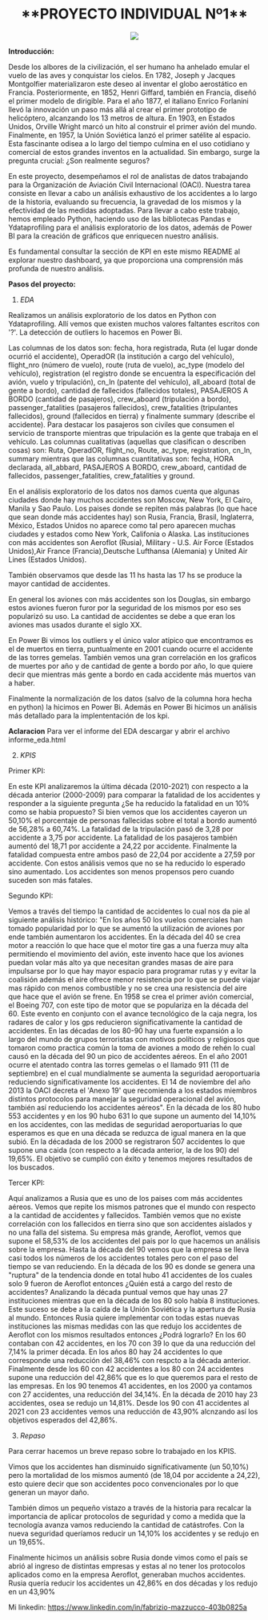 
<h1 align=center> **PROYECTO INDIVIDUAL Nº1** </h1>

<p align=center><img src=https://media.telemundoarizona.com/2019/09/shutterstock-accidente-aereo-cifras.jpg?quality=85&strip=all&resize=1200%2C675><p>

**Introducción:**

Desde los albores de la civilización, el ser humano ha anhelado emular el vuelo de las aves y conquistar los cielos. En 1782, Joseph y Jacques Montgolfier materializaron este deseo al inventar el globo aerostático en Francia. Posteriormente, en 1852, Henri Giffard, también en Francia, diseñó el primer modelo de dirigible. Para el año 1877, el italiano Enrico Forlanini llevó la innovación un paso más allá al crear el primer prototipo de helicóptero, alcanzando los 13 metros de altura. En 1903, en Estados Unidos, Orville Wright marcó un hito al construir el primer avión del mundo. Finalmente, en 1957, la Unión Soviética lanzó el primer satélite al espacio. Esta fascinante odisea a lo largo del tiempo culmina en el uso cotidiano y comercial de estos grandes inventos en la actualidad. Sin embargo, surge la pregunta crucial: ¿Son realmente seguros?

En este proyecto, desempeñamos el rol de analistas de datos trabajando para la Organización de Aviación Civil Internacional (OACI). Nuestra tarea consiste en llevar a cabo un análisis exhaustivo de los accidentes a lo largo de la historia, evaluando su frecuencia, la gravedad de los mismos y la efectividad de las medidas adoptadas. Para llevar a cabo este trabajo, hemos empleado Python, haciendo uso de las bibliotecas Pandas e Ydataprofiling para el análisis exploratorio de los datos, además de Power BI para la creación de gráficos que enriquecen nuestro análisis.

Es fundamental consultar la sección de KPI en este mismo README al explorar nuestro dashboard, ya que proporciona una comprensión más profunda de nuestro análisis.

**Pasos del proyecto:**
1. *EDA*

Realizamos un análisis exploratorio de los datos en Python con Ydataprofiling. Allí vemos que existen muchos valores faltantes escritos con '?'. La detección de outliers lo hacemos en Power Bi. 

Las columnas de los datos son: fecha, hora registrada, Ruta (el lugar donde ocurrió el accidente), OperadOR (la institución a cargo del vehículo), flight_nro (número de vuelo), route (ruta de vuelo), ac_type (modelo del vehículo), registration (el registro donde se encuentra la especificación del avión, vuelo y tripulación), cn_ln (patente del vehículo), all_aboard (total de gente a bordo), cantidad de fallecidos (fallecidos totales), PASAJEROS A BORDO (cantidad de pasajeros), crew_aboard (tripulación a bordo), passenger_fatalities (pasajeros fallecidos), crew_fatalities (tripulantes fallecidos), ground (fallecidos en tierra) y finalmente summary (describe el accidente). Para destacar los pasajeros son civiles que consumen el servicio de transporte mientras que tripulación es la gente que trabaja en el vehículo. Las columnas cualitativas (aquellas que clasifican o describen cosas) son: Ruta, OperadOR, flight_no, Route, ac_type, registration, cn_ln, summary mientras que las columnas cuantitativas son: fecha, HORA declarada, all_abbard, PASAJEROS A BORDO, crew_aboard, cantidad de fallecidos, passenger_fatalities, crew_fatalities y ground. 

En el análisis exploratorio de los datos nos damos cuenta que algunas ciudades donde hay muchos accidentes son Moscow, New York, El Cairo, Manila y Sao Paulo. Los paises donde se repiten más palabras (lo que hace que sean donde más accidentes hay) son Rusia, Francia, Brasil, Inglaterra, México, Estados Unidos no aparece como tal pero aparecen muchas ciudades y estados como New York, Califonia o Alaska.
Las instituciones con más accidentes son Aeroflot (Rusia), Military - U.S. Air Force (Estados Unidos),Air France (Francia),Deutsche Lufthansa (Alemania) y United Air Lines (Estados Unidos).

También observamos que desde las 11 hs hasta las 17 hs se produce la mayor cantidad de accidentes. 

En general los aviones con más accidentes son los Douglas, sin embargo estos aviones fueron furor por la seguridad de los mismos por eso ses popularizó su uso. La cantidad de accidentes se debe a que eran los aviones mas usados durante el siglo XX.

En Power Bi vimos los outliers y el único valor atípico que encontramos es el de muertos en tierra, puntualmente en 2001 cuando ocurre el accidente de las torres gemelas. También vemos una gran correlación en los graficos de muertes por año y de cantidad de gente a bordo por año, lo que quiere decir que mientras más gente a bordo en cada accidente más muertos van a haber.

Finalmente la normalización de los datos (salvo de la columna hora hecha en python) la hicimos en Power Bi. Además en Power Bi hicimos un análisis más detallado para la implententación de los kpi.

**Aclaracion** Para ver el informe del EDA descargar y abrir el archivo informe_eda.html

2. *KPIS*

Primer KPI:

En este KPI analizaremos la última década (2010-2021) con respecto a la década anterior (2000-2009) para comparar la fatalidad de los accidentes y responder a la siguiente pregunta ¿Se ha reducido la fatalidad en un 10% como se habia propuesto?
Si bien vemos que los accidentes cayeron un 50,10% el porcentaje de personas fallecidas sobre el total a bordo aumentó de 56,28% a 60,74%. La fatalidad de la tripulación pasó de 3,28 por accidente a 3,75 por accidente. La fatalidad de los pasajeros también aumentó del 18,71 por accidente a 24,22 por accidente. Finalmente la fatalidad compuesta entre ambos pasó de 22,04 por accidente a 27,59 por accidente. Con estos análisis vemos que no se ha reducido lo esperado sino aumentado. Los accidentes son menos propensos pero cuando suceden son más fatales.


Segundo KPI:

Vemos a través del tiempo la cantidad de accidentes lo cual nos da pie al siguiente análisis histórico: "En los años 50 los vuelos comerciales han tomado popularidad por lo que se aumentó la utilización de aviones por ende también aumentaron los accidentes. En la década del 40 se crea motor a reacción lo que hace que el motor tire gas a una fuerza muy alta permitiendo el movimiento del avión, este invento hace que los aviones puedan volar más alto ya que necesitan grandes masas de aire para impulsarse por lo que hay mayor espacio para programar rutas y y evitar la coalisión además el aire ofrece menor resistencia por lo que se puede viajar mas rápido con menos combustible y no se crea una resistencia del aire que hace que el avión se frene. En 1958 se crea el primer avión comercial, el Boeing 707, con este tipo de motor que se populariza en la década del 60. Este evento en conjunto con el avance tecnológico de la caja negra, los radares de calor y los gps reducieron significativamente la cantidad de accidentes. 
En las décadas de los 80-90 hay una fuerte expansión a lo largo del mundo de grupos terroristas con motivos políticos y religiosos que tomaron como practica común la toma de aviones a modo de rehén lo cual causó en la década del 90 un pico de accidentes aéreos. 
En el año 2001 ocurre el atentado contra las torres gemelas o el llamado 911 (11 de septiembre) en el cual mundialmente se aumenta la seguridad aeroportuaria reduciendo significativamente los accidentes. 
El 14 de noviembre del año 2013 la OACI decreta el 'Anexo 19' que recomienda a los estados miembros distintos protocolos para manejar la seguridad operacional del avión, también así reduciendo los accidentes aéreos". En la década de los 80 hubo 553 accidentes y en los 90 hubo 631 lo que supone un aumento del 14,10% en los accidentes, con las medidas de seguridad aeroportuarias lo que esperamos es que en una década se reduzca de igual manera en la que subió. En la décadada de los 2000 se registraron 507 accidentes lo que supone una caida (con respecto a la década anterior, la de los 90) del 19,65%. El objetivo se cumplió con éxito y tenemos mejores resultados de los buscados.

Tercer KPI:

Aquí analizamos a Rusia que es uno de los paises com más accidentes aéreos. Vemos que repite los mismos patrones que el mundo con respecto a la cantidad de accidentes y fallecidos. También vemos que no existe correlación con los fallecidos en tierra sino que son accidentes aislados y no una falla del sistema. 
Su empresa más grande, Aeroflot, vemos que supone el 58,53% de los accidentes del pais por lo que hacemos un análisis sobre la empresa. Hasta la década del 90 vemos que la empresa se lleva casi todos los números de los accidentes totales pero con el paso del tiempo se van reduciendo. En la década de los 90 es donde se genera una "ruptura" de la tendencia donde en total hubo 41 accidentes de los cuales solo 9 fueron de Aeroflot entonces ¿Quién está a cargo del resto de accidentes? Analizando la década puntual vemos que hay unas 27 instituciones mientras que en la década de los 80 solo había 8 instituciones. Este suceso se debe a la caída de la Unión Soviética y la apertura de Rusia al mundo. Entonces Rusia quiere implementar con todas estas nuevas instituciones las mismas medidas con las que redujo los accidentes de Aeroflot con los mismos resultados entonces ¿Podrá lograrlo?
En los 60 contaban con 42 accidentes, en los 70 con 39 lo que da una reducción del 7,14% la primer década. En los años 80 hay 24 accidentes lo que corresponde una reducción del 38,46%  con respcto a la década anterior. Finalmente desde los 60 con 42 accidentes a los 80 con 24 accidentes supone una reducción del 42,86% que es lo que queremos para el resto de las empresas.
En los 90 tenemos 41 accidentes, en los 2000 ya contamos con 27 accidentes, una reducción del 34,14%. En la década de 2010 hay 23 accidentes, osea se redujo un 14,81%. Desde los 90 con 41 accidentes al 2021 con 23 accidentes vemos una reducción de 43,90% alcnzando así los objetivos esperados del  42,86%.

3. *Repaso*

Para cerrar hacemos un breve repaso sobre lo trabajado en los KPIS.

Vimos que los accidentes han disminuido significativamente (un 50,10%) pero la mortalidad de los mismos aumentó (de 18,04 por accidente a 24,22), esto quiere decir que son accidentes poco convencionales por lo que generan un mayor daño.

También dimos un pequeño vistazo a través de la historia para recalcar la importancia de aplicar protocolos de seguridad y como a medida que la tecnología avanza vamos reduciendo la cantidad de catástrofes. Con la nueva seguridad queríamos reducir un 14,10% los accidentes y se redujo en un 19,65%.

Finalmente hicimos un análisis sobre Rusia donde vimos como el país se abrió al ingreso de distintas empresas y estas al no tener los protocolos aplicados como en la empresa Aeroflot, generaban muchos accidentes. Rusia quería reducir los accidentes un 42,86% en dos décadas y los redujo en un 43,90%

Mi linkedin: https://www.linkedin.com/in/fabrizio-mazzucco-403b0825a
